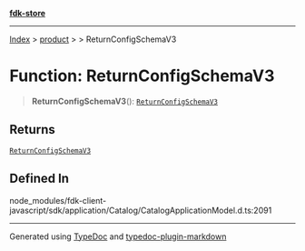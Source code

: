 [**fdk-store**](../../../README.md)
***

[Index](../../../API.md) > [product](../../README.md) > [<internal>](../README.md) > ReturnConfigSchemaV3

# Function: ReturnConfigSchemaV3

> **ReturnConfigSchemaV3**(): [`ReturnConfigSchemaV3`](../type-aliases/type-alias.ReturnConfigSchemaV3.md)

## Returns

[`ReturnConfigSchemaV3`](../type-aliases/type-alias.ReturnConfigSchemaV3.md)

## Defined In

node\_modules/fdk-client-javascript/sdk/application/Catalog/CatalogApplicationModel.d.ts:2091

***
Generated using [TypeDoc](https://typedoc.org/) and [typedoc-plugin-markdown](https://www.npmjs.com/package/typedoc-plugin-markdown)
